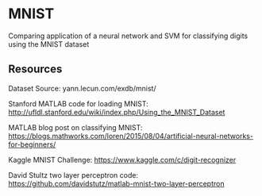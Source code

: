 # MNIST
Comparing application of a neural network and SVM for classifying digits using the MNIST dataset 

## Resources

Dataset Source: yann.lecun.com/exdb/mnist/

Stanford MATLAB code for loading MNIST: http://ufldl.stanford.edu/wiki/index.php/Using_the_MNIST_Dataset

MATLAB blog post on classifying MNIST: https://blogs.mathworks.com/loren/2015/08/04/artificial-neural-networks-for-beginners/

Kaggle MNIST Challenge: https://www.kaggle.com/c/digit-recognizer

David Stultz two layer perceptron code: https://github.com/davidstutz/matlab-mnist-two-layer-perceptron
